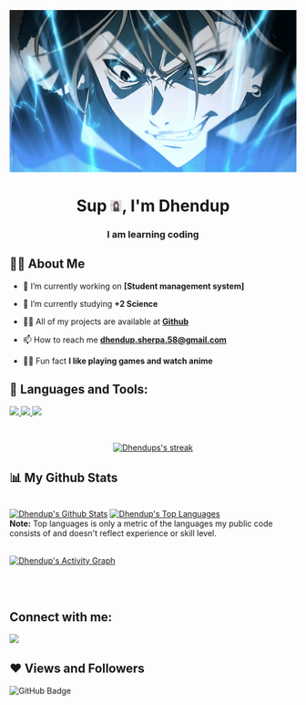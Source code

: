 <p align="center">
<img width="600" src="tumblr_16488e2c4fc0d749fd6fe9674f7c220f_3dfb7f09_540.webp" alt="gif">
</p>

<h1 align="center">Sup <img width="20" src="anime-girl.gif" width="30px">, I'm Dhendup</h1>
<h3 align="center"><strong>I am learning coding</strong></h3>


## 🙋‍♂️ About Me

- 🔭 I’m currently working on **[Student management system]**

- 🏫 I’m currently studying **+2 Science**


- 👨‍💻 All of my projects are available at **[Github ](https://github.com/Dhendup7)**

- 📫 How to reach me **dhendup.sherpa.58@gmail.com**

- 🤹‍♂️ Fun fact **<strong>I like  playing  games and watch anime</strong>**

## 🚀 Languages and Tools:

<p align="left"> 
    <a href="https://developer.mozilla.org/en-US/docs/Web/JavaScript" target="_blank"> <img src="https://img.icons8.com/color/48/000000/javascript.png"/> </a> 
    <a href="https://www.w3.org/html/" target="_blank"> <img src="https://img.icons8.com/color/48/000000/html-5.png"/> </a> 
    <a href="https://www.w3schools.com/css/" target="_blank"> <img src="https://img.icons8.com/color/48/000000/css3.png"/> </a> 
<!--     <a href="https://www.w3schools.com/php/" target="_blank"> <img src="https://img.icons8.com/ios-filled/344/php-logo.png"/> </a> -->

</p>

<br/>

<p align="center">
    <a href="https://github.com/Dhendup7/github-readme-streak-stats">
        <img title="🔥 Get streak stats for your profile at git.io/streak-stats" alt="Dhendups's streak" src="https://github-readme-streak-stats.herokuapp.com/?user=Dhendup7&theme=black-ice&hide_border=true&stroke=0000&background=060A0CD0"/>
    </a>
</p>

## 📊 My Github Stats

  <br/>
    <a href="https://github.com/Dhendup7/github-readme-stats"><img alt="Dhendup's Github Stats" src="https://github-readme-stats.vercel.app/api?username=Dhendup7&show_icons=true&count_private=true&theme=react&hide_border=true&bg_color=0D1117" /></a>
  <a href="https://github.com/Dhendup7/github-readme-stats"><img alt="Dhendup's Top Languages" src="https://github-readme-stats.vercel.app/api/top-langs/?username=Dhendup7&langs_count=8&count_private=true&layout=compact&theme=react&hide_border=true&bg_color=0D1117" /></a>
  <br/>
  <b>Note:</b> Top languages is only a metric of the languages my public code consists of and doesn't reflect experience or skill level.


<br/>
<br/>

<a href="https://github.com/Dhendup7/github-readme-activity-graph"><img alt="Dhendup's Activity Graph" src="https://activity-graph.herokuapp.com/graph?username=Dhendup7&bg_color=0D1117&color=5BCDEC&line=5BCDEC&point=FFFFFF&hide_border=true" /></a>

<br/>
<br/>

## Connect with me:
<p align="left">
<a href = "https://www.instagram.com/dhendup_sherap/"><img src="https://img.icons8.com/fluent/48/000000/instagram-new.png"/></a>

</p>

## ❤ Views and Followers
<img src="https://img.shields.io/github/followers/Dhendup7?label=Followers&style=social" alt="GitHub Badge"></a>
